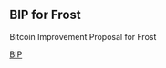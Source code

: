 ## BIP for Frost

Bitcoin Improvement Proposal for Frost 

[BIP](https://github.com/FrostDevKit/BIP-frost)
